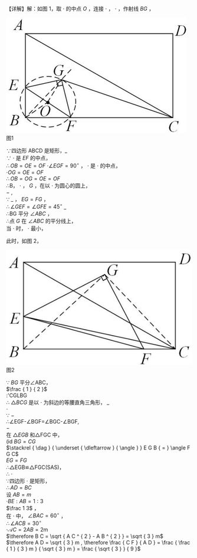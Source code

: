 【详解】解：如图 1，取 $\cdot$ 的中点 $O$ ，连接 $\cdot$ ， $\cdot$ ，作射线 $B G$ ，

![](<../../qs_image_DB/专题2-3_八种隐圆类最值问题，圆来如此简单（解析版）/71a353bdb6576552bd7d3a5c75645e78b416281734b69bf6aee8b6499e9e19c6.jpg>)  
图1

∵四边形 ABCD 是矩形，$\_$   
∵ $\cdot$ 是 $E F$ 的中点，  
$\therefore O B = O E = O F$ $\cdot \angle E G F { = } 9 0 ^ { \circ }$ ， $\cdot$ 是 $\cdot$ 的中点，  
$\scriptstyle \cdot O G = O E = O F$   
$\therefore O B { = } O G { = } O E { = } O F$   
∴B， $\cdot$ ， $G$ ，在以 $\cdot$ 为圆心的圆上，  
$-$ ,  
∵ $\_$ ， $E G { = } F G$ ，  
$\therefore \angle G E F = \angle G F E = 4 5 ^ { \circ }$ $\_$   
∴BG 平分 $\angle A B C$ ，  
∴点 $G$ 在 $\angle A B C$ 的平分线上，  
当 $\cdot$ 时， $\cdot$ 最小，

此时，如图 2，

![](<../../qs_image_DB/专题2-3_八种隐圆类最值问题，圆来如此简单（解析版）/16e3582988814a2de9b858ff9a978d0c3ae5320f6e2b9e0c04e160881436b823.jpg>)  
图2

∵ $B G$ 平分∠ABC，  
$\frac { 1 } { 2 }$   
:'CGLBG  
∴ $\triangle B C G$ 是以 $\cdot$ 为斜边的等腰直角三角形， $\_$   
$\cdot$   
∵ $-$   
∴∠EGF-∠BGF=∠BGC-∠BGF,  
$-$   
在 $\triangle E G B$ 和△FGC 中，  
(id $B G { = } C G$   
$\stackrel { \dag } { \underset { \dleftarrow } { \angle } } E G B { = } \angle F G C$   
$E G { = } F G$   
∴△EGB≌△FGC(SAS)，  
∴ $\cdot$   
∵四边形 $\cdot$ 是矩形，  
$\therefore A D = B C$   
设 $A B { = } m$   
$\cdot B E : A B { = } 1 : 3$   
$\frac 1 3$ ，  
在 $\cdot$ 中， $\angle B A C { = } 6 0 { ^ \circ }$ ，  
$\therefore \angle A C B = 3 0 ^ { \circ }$   
$\cdot { \mathcal { A } } C = 2 A B { = 2 \mathrm { m } }$   
$\therefore B C = \sqrt { A C ^ { 2 } - A B ^ { 2 } } = \sqrt { 3 } m$   
$\therefore A D = \sqrt { 3 } m , \therefore \frac { C F } { A D } = \frac { \frac { 1 } { 3 } m } { \sqrt { 3 } m } = \frac { \sqrt { 3 } } { 9 }$
